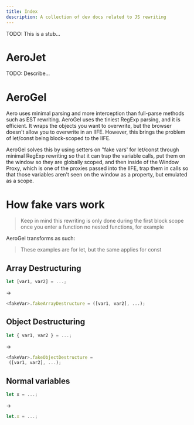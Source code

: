 ```yaml
---
title: Index
description: A collection of dev docs related to JS rewriting
---
```


TODO: This is a stub...

# AeroJet

TODO: Describe...

# AeroGel

Aero uses minimal parsing and more interception than full-parse methods such as EST rewriting. AeroGel uses the tiniest RegExp parsing, and it is efficient. It wraps the objects you want to overwrite, but the browser doesn't allow you to overwrite in an IIFE. However, this brings the problem of let/const being block-scoped to the IIFE.

AeroGel solves this by using setters on "fake vars' for let/const through minimal RegExp rewriting so that it can trap the variable calls, put them on the window so they are globally scoped, and then inside of the Window Proxy, which is one of the proxies passed into the IIFE, trap them in calls so that those variables aren't seen on the window as a property, but emulated as a scope.

# How fake vars work

> Keep in mind this rewriting is only done during the first block scope once you enter a function no nested functions, for example

AeroGel transforms as such:

> These examples are for let, but the same applies for const

## Array Destructuring

```ts
let [var1, var2] = ...;
```

->

```ts
<fakeVar>.fakeArrayDestructure = ([var1, var2], ...);
```

## Object Destructuring

```ts
let { var1, var2 } = ...;
```

->

```ts
<fakeVar>.fakeObjectDestructure =
 ([var1, var2], ...);
```

## Normal variables

```ts
let x = ...;
```

->

```ts
let.x = ...;
```
